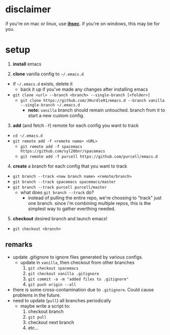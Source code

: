 # disclaimer

if you're on mac or linux, use [**ihsec**](https://github.com/daedreth/ihsec). if you're on windows, this may be for you.

# setup

1. **install** emacs

2. **clone** vanilla config to `~/.emacs.d`
  * if `~/.emacs.d` exists, delete it
    * back it up if you've made any changes after installing emacs
  * `git clone <url> --branch <branch> --single-branch [<folder>]`
    * `git clone https://github.com/JHurdle91/emacs.d --branch vanilla --single-branch ~/.emacs.d`
      * **note:** `vanilla` branch should remain untouched. branch from it to start a new custom config.

3. **add** (and fetch `-f`) remote for each config you want to track
  * `cd ~/.emacs.d`
  * `git remote add -f <remote name> <URL>`
    * `git remote add -f spacemacs https://github.com/syl20bnr/spacemacs`
    * `git remote add -f purcell https://github.com/purcell/emacs.d`

4. **create** a branch for each config that you want to track
  * `git branch --track <new branch name> <remote/branch>`
  * `git branch --track spacemacs spacemacs/master`
  * `git branch --track purcell purcell/master`
    * what does `git branch --track` do?
      * instead of pulling the entire repo, we're choosing to "track" just one branch. since i'm combining multiple repos, this is the simplest way to gather everthing needed.

5. **checkout** desired branch and launch emacs!
  * `git checkout <branch>`

## remarks
* update .gitignore to ignore files generated by various configs.
  * update in `vanilla`, then checkout from other branches
    1. `git checkout spacemacs`
    2. `git checkout vanilla .gitignore`
    3. `git commit -a -m "added files to .gitignore"`
    4. `git push origin --all`
* there is some cross-contamination due to `.gitignore`. Could cause problems in the future.
* need to update (`pull`) all branches periodically
  * maybe write a script to:
    1. checkout branch
    2. `git pull`
    3. checkout next branch
    4. etc...
